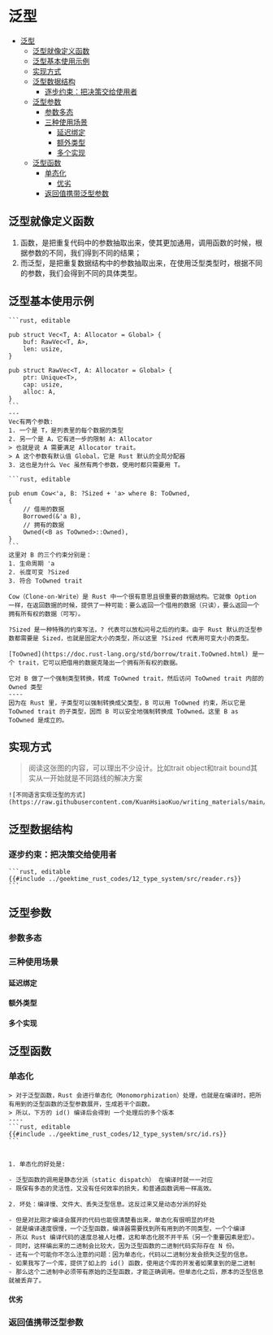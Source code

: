 # 泛型

<!--ts-->
* [泛型](#泛型)
   * [泛型就像定义函数](#泛型就像定义函数)
   * [泛型基本使用示例](#泛型基本使用示例)
   * [实现方式](#实现方式)
   * [泛型数据结构](#泛型数据结构)
      * [逐步约束：把决策交给使用者](#逐步约束把决策交给使用者)
   * [泛型参数](#泛型参数)
      * [参数多态](#参数多态)
      * [三种使用场景](#三种使用场景)
         * [延迟绑定](#延迟绑定)
         * [额外类型](#额外类型)
         * [多个实现](#多个实现)
   * [泛型函数](#泛型函数)
      * [单态化](#单态化)
         * [优劣](#优劣)
      * [返回值携带泛型参数](#返回值携带泛型参数)

<!-- Created by https://github.com/ekalinin/github-markdown-toc -->
<!-- Added by: runner, at: Thu Oct 13 04:50:55 UTC 2022 -->

<!--te-->

## 泛型就像定义函数

1. 函数，是把重复代码中的参数抽取出来，使其更加通用，调用函数的时候，根据参数的不同，我们得到不同的结果；
2. 而泛型，是把重复数据结构中的参数抽取出来，在使用泛型类型时，根据不同的参数，我们会得到不同的具体类型。

## 泛型基本使用示例

~~~admonish info title='泛型结构Vec<T>例子' collapsible=true
```rust, editable

pub struct Vec<T, A: Allocator = Global> {
    buf: RawVec<T, A>,
    len: usize,
}

pub struct RawVec<T, A: Allocator = Global> {
    ptr: Unique<T>,
    cap: usize,
    alloc: A,
}
```
---
Vec有两个参数:
1. 一个是 T，是列表里的每个数据的类型
2. 另一个是 A，它有进一步的限制 A: Allocator 
> 也就是说 A 需要满足 Allocator trait。
> A 这个参数有默认值 Global，它是 Rust 默认的全局分配器
3. 这也是为什么 Vec 虽然有两个参数，使用时都只需要用 T。
~~~

~~~admonish info title='枚举类型Cow<T>例子' collapsible=true
```rust, editable

pub enum Cow<'a, B: ?Sized + 'a> where B: ToOwned,
{
    // 借用的数据
    Borrowed(&'a B),
    // 拥有的数据
    Owned(<B as ToOwned>::Owned),
}
```
这里对 B 的三个约束分别是：
1. 生命周期 'a
2. 长度可变 ?Sized
3. 符合 ToOwned trait
~~~

~~~admonish info title='Cow' collapsible=true
Cow（Clone-on-Write）是 Rust 中一个很有意思且很重要的数据结构。它就像 Option 一样，在返回数据的时候，提供了一种可能：要么返回一个借用的数据（只读），要么返回一个拥有所有权的数据（可写）。
~~~

~~~admonish info title='?Sized代表可变大小' collapsible=true
?Sized 是一种特殊的约束写法，? 代表可以放松问号之后的约束。由于 Rust 默认的泛型参数都需要是 Sized，也就是固定大小的类型，所以这里 ?Sized 代表用可变大小的类型。
~~~

~~~admonish info title='ToOwned' collapsible=true
[ToOwned](https://doc.rust-lang.org/std/borrow/trait.ToOwned.html) 是一个 trait，它可以把借用的数据克隆出一个拥有所有权的数据。
~~~

~~~admonish info title='\<B as ToOwned\>::Owned' collapsible=true
它对 B 做了一个强制类型转换，转成 ToOwned trait，然后访问 ToOwned trait 内部的 Owned 类型
----
因为在 Rust 里，子类型可以强制转换成父类型，B 可以用 ToOwned 约束，所以它是 ToOwned trait 的子类型，因而 B 可以安全地强制转换成 ToOwned。这里 B as ToOwned 是成立的。
~~~

## 实现方式

> 阅读这张图的内容，可以理出不少设计。比如trait object和trait bound其实从一开始就是不同路线的解决方案

~~~admonish info title='不同语言实现泛型的方式' collapsible=true
![不同语言实现泛型的方式](https://raw.githubusercontent.com/KuanHsiaoKuo/writing_materials/main/imgs/12%EF%BD%9C%E7%B1%BB%E5%9E%8B%E7%B3%BB%E7%BB%9F%EF%BC%9ARust%E7%9A%84%E7%B1%BB%E5%9E%8B%E7%B3%BB%E7%BB%9F%E6%9C%89%E4%BB%80%E4%B9%88%E7%89%B9%E7%82%B9%EF%BC%9F.png)
~~~

## 泛型数据结构

### 逐步约束：把决策交给使用者

~~~admonish info title='在不同的实现下逐步添加约束' collapsible=true
```rust, editable
{{#include ../geektime_rust_codes/12_type_system/src/reader.rs}}
```
~~~

## 泛型参数

### 参数多态

### 三种使用场景

#### 延迟绑定

#### 额外类型

#### 多个实现

## 泛型函数

### 单态化

~~~admonish info title='编译时展开泛型参数单态化' collapsible=true
> 对于泛型函数，Rust 会进行单态化（Monomorphization）处理，也就是在编译时，把所有用到的泛型函数的泛型参数展开，生成若干个函数。
> 所以，下方的 id() 编译后会得到 一个处理后的多个版本
----
```rust, editable
{{#include ../geektime_rust_codes/12_type_system/src/id.rs}}
```
~~~

~~~admonish info title='单态化的优劣' collapsible=true

1. 单态化的好处是:

- 泛型函数的调用是静态分派（static dispatch） 在编译时就一一对应
- 既保有多态的灵活性，又没有任何效率的损失，和普通函数调用一样高效。

2. 坏处：编译慢、文件大、丢失泛型信息。这反过来又是动态分派的好处

- 但是对比刚才编译会展开的代码也能很清楚看出来，单态化有很明显的坏处
- 就是编译速度很慢，一个泛型函数，编译器需要找到所有用到的不同类型，一个个编译
- 所以 Rust 编译代码的速度总被人吐槽，这和单态化脱不开干系（另一个重要因素是宏）。
- 同时，这样编出来的二进制会比较大，因为泛型函数的二进制代码实际存在 N 份。
- 还有一个可能你不怎么注意的问题：因为单态化，代码以二进制分发会损失泛型的信息。
- 如果我写了一个库，提供了如上的 id() 函数，使用这个库的开发者如果拿到的是二进制
- 那么这个二进制中必须带有原始的泛型函数，才能正确调用。但单态化之后，原本的泛型信息就被丢弃了。
~~~

#### 优劣

### 返回值携带泛型参数
